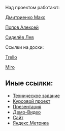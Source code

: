 Над проектом работают:

[Дмитриенко Макс](https://github.com/maksBest262626)

[Попов Алексей](https://github.com/AlekseyPopov2000)

[Сиделёв Лев](https://github.com/vasvassiiid)

Ссылки на доски:

[Trello](https://trello.com/b/rKqM2RkE/keeping-track-of-biathlon-competition-statistics)

[Miro](https://miro.com/app/board/o9J_lOIZzk4=/)

<h2>Иные ссылки:</h2>
<ul>
	<li><a href="https://github.com/maksBest262626/Biatlon/blob/main/Documents/Tekhnicheskoe_zadanie.pdf">Техническое задание</a></li>
    <li><a href="https://github.com/maksBest262626/Biatlon/blob/main/Documents/Kursovoy_proekt.pdf">Курсовой проект</a></li>
    <li><a href="https://github.com/maksBest262626/Biatlon/blob/main/Documents/biatlon.pptx">Презентация</a></li>
    <li><a href="https://drive.google.com/file/d/12Xf-TwDUPQVAMdDBvFhZ3OlBB5MX1N_m/view">Демо-Видео</a></li>
    <li><a href="https://biathloncompetitionstatistic.ru/">Сайт</a></li>
    <li><a href="https://metrika.yandex.ru/dashboard?group=day&period=week&id=81866380">Яндекс.Метрика</a></li>
</ul>
